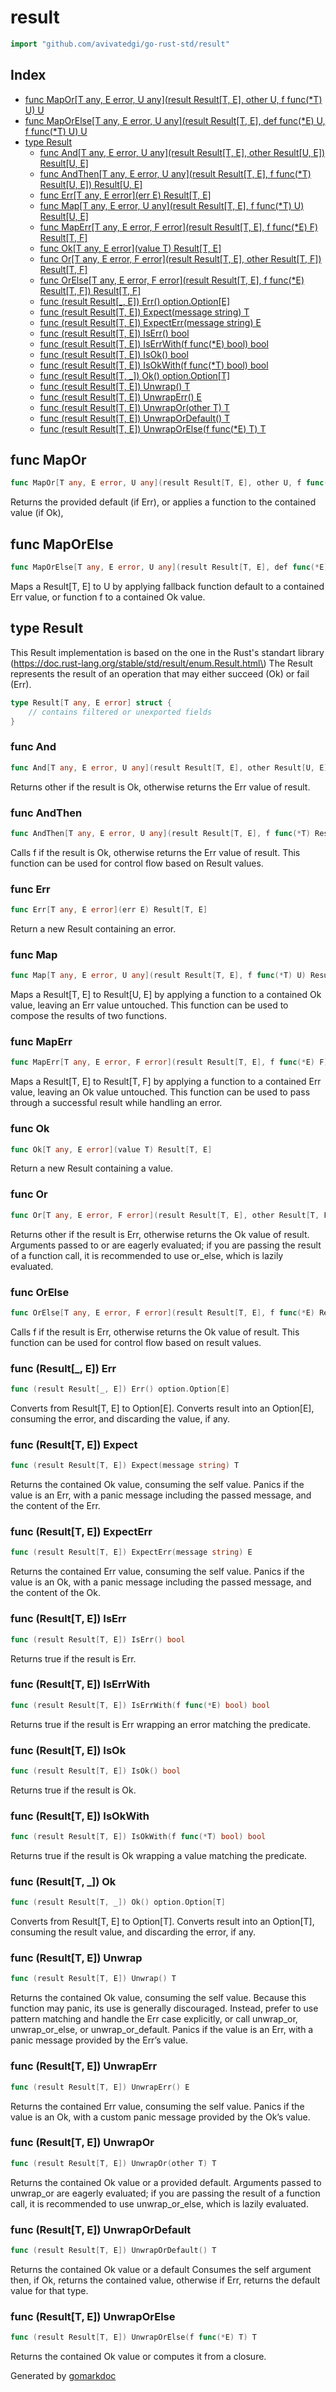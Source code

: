 <!-- Code generated by gomarkdoc. DO NOT EDIT -->

# result

```go
import "github.com/avivatedgi/go-rust-std/result"
```

## Index

- [func MapOr[T any, E error, U any](result Result[T, E], other U, f func(*T) U) U](<#func-mapor>)
- [func MapOrElse[T any, E error, U any](result Result[T, E], def func(*E) U, f func(*T) U) U](<#func-maporelse>)
- [type Result](<#type-result>)
  - [func And[T any, E error, U any](result Result[T, E], other Result[U, E]) Result[U, E]](<#func-and>)
  - [func AndThen[T any, E error, U any](result Result[T, E], f func(*T) Result[U, E]) Result[U, E]](<#func-andthen>)
  - [func Err[T any, E error](err E) Result[T, E]](<#func-err>)
  - [func Map[T any, E error, U any](result Result[T, E], f func(*T) U) Result[U, E]](<#func-map>)
  - [func MapErr[T any, E error, F error](result Result[T, E], f func(*E) F) Result[T, F]](<#func-maperr>)
  - [func Ok[T any, E error](value T) Result[T, E]](<#func-ok>)
  - [func Or[T any, E error, F error](result Result[T, E], other Result[T, F]) Result[T, F]](<#func-or>)
  - [func OrElse[T any, E error, F error](result Result[T, E], f func(*E) Result[T, F]) Result[T, F]](<#func-orelse>)
  - [func (result Result[_, E]) Err() option.Option[E]](<#func-result_-e-err>)
  - [func (result Result[T, E]) Expect(message string) T](<#func-resultt-e-expect>)
  - [func (result Result[T, E]) ExpectErr(message string) E](<#func-resultt-e-expecterr>)
  - [func (result Result[T, E]) IsErr() bool](<#func-resultt-e-iserr>)
  - [func (result Result[T, E]) IsErrWith(f func(*E) bool) bool](<#func-resultt-e-iserrwith>)
  - [func (result Result[T, E]) IsOk() bool](<#func-resultt-e-isok>)
  - [func (result Result[T, E]) IsOkWith(f func(*T) bool) bool](<#func-resultt-e-isokwith>)
  - [func (result Result[T, _]) Ok() option.Option[T]](<#func-resultt-_-ok>)
  - [func (result Result[T, E]) Unwrap() T](<#func-resultt-e-unwrap>)
  - [func (result Result[T, E]) UnwrapErr() E](<#func-resultt-e-unwraperr>)
  - [func (result Result[T, E]) UnwrapOr(other T) T](<#func-resultt-e-unwrapor>)
  - [func (result Result[T, E]) UnwrapOrDefault() T](<#func-resultt-e-unwrapordefault>)
  - [func (result Result[T, E]) UnwrapOrElse(f func(*E) T) T](<#func-resultt-e-unwraporelse>)


## func MapOr

```go
func MapOr[T any, E error, U any](result Result[T, E], other U, f func(*T) U) U
```

Returns the provided default \(if Err\)\, or applies a function to the contained value \(if Ok\)\,

## func MapOrElse

```go
func MapOrElse[T any, E error, U any](result Result[T, E], def func(*E) U, f func(*T) U) U
```

Maps a Result\[T\, E\] to U by applying fallback function default to a contained Err value\, or function f to a contained Ok value\.

## type Result

This Result implementation is based on the one in the Rust's standart library \(https://doc.rust-lang.org/stable/std/result/enum.Result.html\) The Result represents the result of an operation that may either succeed \(Ok\) or fail \(Err\)\.

```go
type Result[T any, E error] struct {
    // contains filtered or unexported fields
}
```

### func And

```go
func And[T any, E error, U any](result Result[T, E], other Result[U, E]) Result[U, E]
```

Returns other if the result is Ok\, otherwise returns the Err value of result\.

### func AndThen

```go
func AndThen[T any, E error, U any](result Result[T, E], f func(*T) Result[U, E]) Result[U, E]
```

Calls f if the result is Ok\, otherwise returns the Err value of result\. This function can be used for control flow based on Result values\.

### func Err

```go
func Err[T any, E error](err E) Result[T, E]
```

Return a new Result containing an error\.

### func Map

```go
func Map[T any, E error, U any](result Result[T, E], f func(*T) U) Result[U, E]
```

Maps a Result\[T\, E\] to Result\[U\, E\] by applying a function to a contained Ok value\, leaving an Err value untouched\. This function can be used to compose the results of two functions\.

### func MapErr

```go
func MapErr[T any, E error, F error](result Result[T, E], f func(*E) F) Result[T, F]
```

Maps a Result\[T\, E\] to Result\[T\, F\] by applying a function to a contained Err value\, leaving an Ok value untouched\. This function can be used to pass through a successful result while handling an error\.

### func Ok

```go
func Ok[T any, E error](value T) Result[T, E]
```

Return a new Result containing a value\.

### func Or

```go
func Or[T any, E error, F error](result Result[T, E], other Result[T, F]) Result[T, F]
```

Returns other if the result is Err\, otherwise returns the Ok value of result\. Arguments passed to or are eagerly evaluated; if you are passing the result of a function call\, it is recommended to use or\_else\, which is lazily evaluated\.

### func OrElse

```go
func OrElse[T any, E error, F error](result Result[T, E], f func(*E) Result[T, F]) Result[T, F]
```

Calls f if the result is Err\, otherwise returns the Ok value of result\. This function can be used for control flow based on result values\.

### func \(Result\[\_\, E\]\) Err

```go
func (result Result[_, E]) Err() option.Option[E]
```

Converts from Result\[T\, E\] to Option\[E\]\. Converts result into an Option\[E\]\, consuming the error\, and discarding the value\, if any\.

### func \(Result\[T\, E\]\) Expect

```go
func (result Result[T, E]) Expect(message string) T
```

Returns the contained Ok value\, consuming the self value\. Panics if the value is an Err\, with a panic message including the passed message\, and the content of the Err\.

### func \(Result\[T\, E\]\) ExpectErr

```go
func (result Result[T, E]) ExpectErr(message string) E
```

Returns the contained Err value\, consuming the self value\. Panics if the value is an Ok\, with a panic message including the passed message\, and the content of the Ok\.

### func \(Result\[T\, E\]\) IsErr

```go
func (result Result[T, E]) IsErr() bool
```

Returns true if the result is Err\.

### func \(Result\[T\, E\]\) IsErrWith

```go
func (result Result[T, E]) IsErrWith(f func(*E) bool) bool
```

Returns true if the result is Err wrapping an error matching the predicate\.

### func \(Result\[T\, E\]\) IsOk

```go
func (result Result[T, E]) IsOk() bool
```

Returns true if the result is Ok\.

### func \(Result\[T\, E\]\) IsOkWith

```go
func (result Result[T, E]) IsOkWith(f func(*T) bool) bool
```

Returns true if the result is Ok wrapping a value matching the predicate\.

### func \(Result\[T\, \_\]\) Ok

```go
func (result Result[T, _]) Ok() option.Option[T]
```

Converts from Result\[T\, E\] to Option\[T\]\. Converts result into an Option\[T\]\, consuming the result value\, and discarding the error\, if any\.

### func \(Result\[T\, E\]\) Unwrap

```go
func (result Result[T, E]) Unwrap() T
```

Returns the contained Ok value\, consuming the self value\. Because this function may panic\, its use is generally discouraged\. Instead\, prefer to use pattern matching and handle the Err case explicitly\, or call unwrap\_or\, unwrap\_or\_else\, or unwrap\_or\_default\. Panics if the value is an Err\, with a panic message provided by the Err’s value\.

### func \(Result\[T\, E\]\) UnwrapErr

```go
func (result Result[T, E]) UnwrapErr() E
```

Returns the contained Err value\, consuming the self value\. Panics if the value is an Ok\, with a custom panic message provided by the Ok’s value\.

### func \(Result\[T\, E\]\) UnwrapOr

```go
func (result Result[T, E]) UnwrapOr(other T) T
```

Returns the contained Ok value or a provided default\. Arguments passed to unwrap\_or are eagerly evaluated; if you are passing the result of a function call\, it is recommended to use unwrap\_or\_else\, which is lazily evaluated\.

### func \(Result\[T\, E\]\) UnwrapOrDefault

```go
func (result Result[T, E]) UnwrapOrDefault() T
```

Returns the contained Ok value or a default Consumes the self argument then\, if Ok\, returns the contained value\, otherwise if Err\, returns the default value for that type\.

### func \(Result\[T\, E\]\) UnwrapOrElse

```go
func (result Result[T, E]) UnwrapOrElse(f func(*E) T) T
```

Returns the contained Ok value or computes it from a closure\.



Generated by [gomarkdoc](<https://github.com/princjef/gomarkdoc>)
